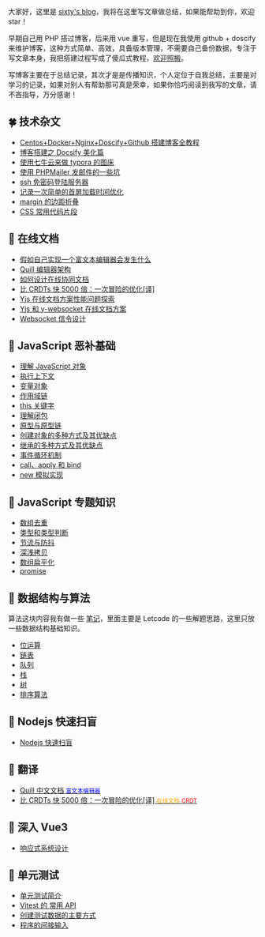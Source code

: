 大家好，这里是 [sixty's blog](https://www.sixtyden.com)，我将在这里写文章做总结，如果能帮助到你，欢迎 star！

 早期自己用 PHP 搭过博客，后来用 vue 重写，但是现在我使用 github + doscify 来维护博客，这种方式简单、高效，具备版本管理，不需要自己备份数据，专注于写文章本身，我把搭建过程写成了傻瓜式教程，[欢迎照搬](normal/Centos+Docker+Nginx+Doscify+Github搭建博客全教程.md)。

 写博客主要在于总结记录，其次才是是传播知识，个人定位于自我总结，主要是对学习的记录，如果对别人有帮助那可真是荣幸，如果你恰巧阅读到我写的文章，请不吝指导，万分感谢！

## 🍀 技术杂文

- [Centos+Docker+Nginx+Doscify+Github 搭建博客全教程](normal/Centos+Docker+Nginx+Doscify+Github搭建博客全教程.md)
- [博客搭建之 Docsify 美化篇](normal/博客搭建之Docsify美化篇.md)
- [使用七牛云来做 typora 的图床](normal/使用七牛云来做typora的图床.md)
- [使用 PHPMailer 发邮件的一些坑](normal/使用PHPMailer发邮件的一些坑.md)
- [ssh 免密码登陆服务器](normal/ssh免密码登陆服务器.md)
- [记录一次简单的首屏加载时间优化](normal/记录一次简单的首屏加载时间优化.md)
- [margin 的边距折叠](normal/margin的边距折叠.md)
- [CSS 常用代码片段](normal/CSS常用代码片段.md)

## 🌿 在线文档

- [假如自己实现一个富文本编辑器会发生什么](document-online/假如自己实现一个富文本编辑器会发生什么.md)
- [Quill 编辑器架构](document-online/Quill编辑器架构.md)
- [如何设计在线协同文档](document-online/如何设计在线协同文档.md)
- [比 CRDTs 快 5000 倍：一次冒险的优化[译]](document-online/比CRDTs快5000倍：一次冒险的优化[译])
- [Yjs 在线文档方案性能问题探索](document-online/Yjs在线文档方案性能问题探索)
- [Yjs 和 y-websocket 在线文档方案](document-online/Yjs和y-websocket在线文档方案)
- [Websocket 信令设计](document-online/Websocket信令设计.md)

## 🌾 JavaScript 恶补基础

- [理解 JavaScript 对象](javascript-base-learn/理解JavaScript对象.md)
- [执行上下文](javascript-base-learn/执行上下文.md)
- [变量对象](javascript-base-learn/变量对象.md)
- [作用域链](javascript-base-learn/作用域链.md)
- [this 关键字](javascript-base-learn/this关键字.md)
- [理解闭包](javascript-base-learn/理解闭包.md)
- [原型与原型链](javascript-base-learn/原型与原型链.md)
- [创建对象的多种方式及其优缺点](javascript-base-learn/创建对象的多种方式及其优缺点.md)
- [继承的多种方式及其优缺点](javascript-base-learn/继承的多种方式及其优缺点.md)
- [事件循环机制](javascript-base-learn/事件循环机制.md)
- [call、apply 和 bind](javascript-base-learn/call、apply和bind.md)
- [new 模拟实现](javascript-base-learn/new模拟实现.md)

## 🌵 JavaScript 专题知识

- [数组去重](javascript-special/数组去重.md)
- [类型和类型判断](javascript-special/类型和类型判断.md)
- [节流与防抖](javascript-special/节流与防抖.md)
- [深浅拷贝](javascript-special/深浅拷贝.md)
- [数组扁平化](javascript-special/数组扁平化.md)
- [promise](javascript-special/promise.md)

## 🍃 数据结构与算法

 算法这块内容我有做一些 [笔记](https://github.com/hzjswlgbsj/algorithm-study)，里面主要是 Letcode 的一些解题思路，这里只放一些数据结构基础知识。

- [位运算](algorithm/BitManipulation.md)
- [链表](algorithm/LinkedList.md)
- [队列](algorithm/Queue.md)
- [栈](algorithm/Stack.md)
- [树](algorithm/Tree.md)
- [排序算法](algorithm/Sort.md)

## 🍁 Nodejs 快速扫盲

- [Nodejs 快速扫盲](nodejs/Nodejs扫盲.md)

## 🌾 翻译

- [Quill 中文文档 <small style='color: blue'>富文本编辑器</small>](quill-translate/README)
- [比 CRDTs 快 5000 倍：一次冒险的优化[译] <small style='color: orange'>在线文档</small> <small style='color: red'>CRDT</small>](document-online/比CRDTs快5000倍：一次冒险的优化[译])

## 🌴 深入 Vue3

- [响应式系统设计](vue/响应式系统设计.md)

## 🍂 单元测试

- [单元测试简介](unit-test/单元测试简介.md)
- [Vitest 的 常用 API](unit-test/Vitest的API.md)
- [创建测试数据的主要方式](unit-test/创建测试数据的主要方式.md)
- [程序的间接输入](unit-test/程序的间接输入.md)
